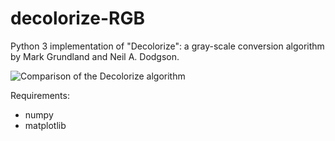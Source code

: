 # decolorize-RGB
Python 3 implementation of "Decolorize": a gray-scale conversion algorithm by Mark Grundland and Neil A. Dodgson.

![Comparison of the Decolorize algorithm](comparison.jpg)

Requirements:

* numpy
* matplotlib
